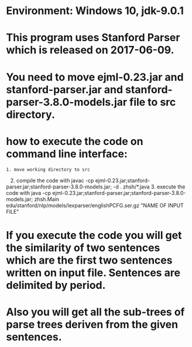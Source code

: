 # Environment: Windows 10, jdk-9.0.1
# This program uses Stanford Parser which is released on 2017-06-09.
# You need to move ejml-0.23.jar and stanford-parser.jar and stanford-parser-3.8.0-models.jar file to src directory.
# how to execute the code on command line interface:
    1. move working directory to src
    2. compile the code with javac -cp ejml-0.23.jar;stanford-parser.jar;stanford-parser-3.8.0-models.jar; -d . zhsh/*.java
    3. execute the code with java -cp ejml-0.23.jar;stanford-parser.jar;stanford-parser-3.8.0-models.jar; zhsh.Main edu/stanford/nlp/models/lexparser/englishPCFG.ser.gz "NAME OF INPUT FILE"
# If you execute the code you will get the similarity of two sentences which are the first two sentences written on input file. Sentences are delimited by period.
# Also you will get all the sub-trees of parse trees deriven from the given sentences.
